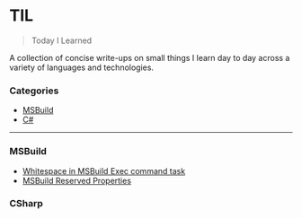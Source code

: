 # TIL

> Today I Learned

A collection of concise write-ups on small things I learn day to day across a
variety of languages and technologies.

### Categories

* [MSBuild](#MSBuild)
* [C#](#CSharp)

---

### MSBuild

- [Whitespace in MSBuild Exec command task](MSBuild/MSBuildExecTaskCommand.md)
- [MSBuild Reserved Properties](MSBuild/MSBuildReservedProperties.md)

### CSharp

